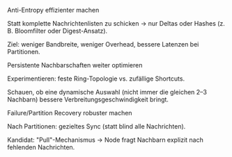 Anti-Entropy effizienter machen

Statt komplette Nachrichtenlisten zu schicken → nur Deltas oder Hashes (z. B. Bloomfilter oder Digest-Ansatz).

Ziel: weniger Bandbreite, weniger Overhead, bessere Latenzen bei Partitionen.

Persistente Nachbarschaften weiter optimieren

Experimentieren: feste Ring-Topologie vs. zufällige Shortcuts.

Schauen, ob eine dynamische Auswahl (nicht immer die gleichen 2–3 Nachbarn) bessere Verbreitungsgeschwindigkeit bringt.

Failure/Partition Recovery robuster machen

Nach Partitionen: gezieltes Sync (statt blind alle Nachrichten).

Kandidat: "Pull"-Mechanismus → Node fragt Nachbarn explizit nach fehlenden Nachrichten.